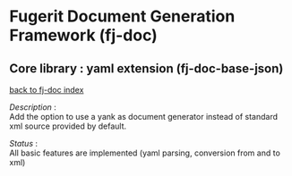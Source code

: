 # Fugerit Document Generation Framework (fj-doc)

## Core library : yaml extension (fj-doc-base-json)

[back to fj-doc index](../README.md)  

*Description* :  
Add the option to use a yank as document generator instead of standard xml source provided by default.

*Status* :  
All basic features are implemented (yaml parsing, conversion from and to xml)
